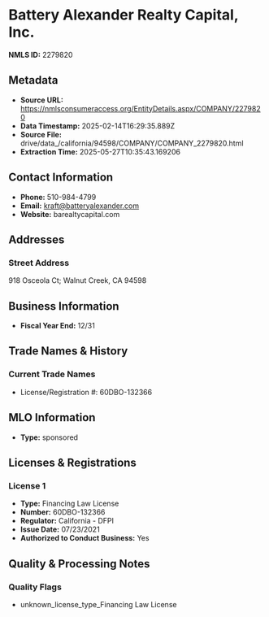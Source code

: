# Battery Alexander Realty Capital, Inc.

**NMLS ID:** 2279820

## Metadata
- **Source URL:** https://nmlsconsumeraccess.org/EntityDetails.aspx/COMPANY/2279820
- **Data Timestamp:** 2025-02-14T16:29:35.889Z
- **Source File:** drive/data_/california/94598/COMPANY/COMPANY_2279820.html
- **Extraction Time:** 2025-05-27T10:35:43.169206

## Contact Information
- **Phone:** 510-984-4799
- **Email:** kraft@batteryalexander.com
- **Website:** barealtycapital.com

## Addresses
### Street Address
918 Osceola Ct; Walnut Creek, CA 94598

## Business Information
- **Fiscal Year End:** 12/31

## Trade Names & History
### Current Trade Names
- License/Registration #: 60DBO-132366

## MLO Information
- **Type:** sponsored

## Licenses & Registrations

### License 1
- **Type:** Financing Law License
- **Number:** 60DBO-132366
- **Regulator:** California - DFPI
- **Issue Date:** 07/23/2021
- **Authorized to Conduct Business:** Yes

## Quality & Processing Notes
### Quality Flags
- unknown_license_type_Financing Law License

